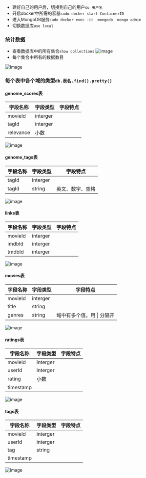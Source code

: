 - 建好自己的用户后，切换到自己的用户```su 用户名```
- 开启docker中所需的容器```sudo docker start ContainerID```
- 进入MongoDB服务```sudo docker exec -it  mongodb  mongo admin```
- 切换数据库```use local```
### 统计数据
- 查看数据库中的所有集合```show collections```
![image](https://raw.githubusercontent.com/cloud0606/Advanced-Database/master/%E6%95%B0%E6%8D%AE%E5%AF%BC%E5%85%A5%E5%92%8C%E4%BA%91%E6%9C%8D%E5%8A%A1%E5%99%A8%E7%99%BB%E5%BD%95/image/collections.png)
- 每个集合中所有的数据数目

![image](https://raw.githubusercontent.com/cloud0606/Advanced-Database/master/数据导入和云服务器登录/image/count.png)
### 每个表中各个域的类型```db.表名.find().pretty()```
#### genome_scores表
字段名称 | 字段类型 | 字段特点
---|--- | ---|
movieId| interger
tagId| interger
relevance| 小数
![image](https://raw.githubusercontent.com/cloud0606/Advanced-Database/master/数据导入和云服务器登录/image/genome_tags.png)
#### genome_tags表
字段名称 | 字段类型 | 字段特点
---|--- | ---|
tagId| interger
tagId| string|英文、数字、空格
![image](https://raw.githubusercontent.com/cloud0606/Advanced-Database/master/数据导入和云服务器登录/image/genome_tags.png)
#### links表
字段名称 | 字段类型 | 字段特点
---|--- | ---|
movieId| interger
imdbId| interger
tmdbId|interger|
![image](https://raw.githubusercontent.com/cloud0606/Advanced-Database/master/数据导入和云服务器登录/image/links.png)
#### movies表
字段名称 | 字段类型 | 字段特点
---|--- | ---|
movieId| interger
title| string
genres|string|域中有多个值，用 \| 分隔开
![image](https://raw.githubusercontent.com/cloud0606/Advanced-Database/master/数据导入和云服务器登录/image/movies.png)

#### ratings表
字段名称 | 字段类型 | 字段特点
---|--- | ---|
movieId| interger
userId| interger
rating|小数|
timestamp||
![image](https://raw.githubusercontent.com/cloud0606/Advanced-Database/master/数据导入和云服务器登录/image/ratings.png)
#### tags表
字段名称 | 字段类型 | 字段特点
---|--- | ---|
movieId| interger
userId| interger
tag|string|
timestamp||
![image](https://raw.githubusercontent.com/cloud0606/Advanced-Database/master/数据导入和云服务器登录/image/tags.png)